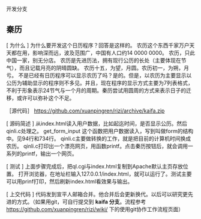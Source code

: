 开发分支

秦历
----
[ 为什么 ]
为什么要开发这个日历程序？回答是这样的。 农历这个东西千家万户天天都在用，影响深而远，波及范围广，中国有人口约14 0000 0000。 农历，只此中国一家，别无分店。 农历是先进历法，拥有现行公历的长处（主要体现在节气），而且记载月亮的阴晴圆缺。 农历十五，为望，月圆。农历初一，为朔，月亏。
不是已经有日历程序可以显示农历了吗？是的。但是，以农历为主要显示以公历为辅助显示的程序则不多见。并且，现在程序的显示方式主要为7列表格式，不利于形象表示24节气与一个月的周期。秦历尝试用圆周的方式来表示日子的迁移，或许可以弥补这个不足。

［源代码］
https://github.com/xuanpingren/rizi/archive/kaifa.zip

[ 源码简述 ]
从index.html读入用户数据，比如起迄时间，是否显示公历。然后qinli.c处理之。 get_form_input 这个函数把用户数据读入，写到叫做form的结构中。见94行和734行。 qinli.c主要做转换的工作，就是把目前的计算机时间换成农历。 qinli.c打印出一个漂亮网页，用函数printf。点击秦历按钮后，就会调用一系列的printf，输出一个网页。

[ 测试 ]
上面步骤完成后，把ql.cgi与index.html复制到Apache默认主页存放位置。 打开浏览器，在地址栏输入127.0.0.1/index.html，就可以运行了。测试主要可以用prinf打印，然后刷新index.html看效果与输出。

[ 上交代码 ]
代码发到宣平人邮箱合并。他合并后会更新换代。以后可以研究更先进的方式。（如果用git，可自行提交到 <b>kaifa 分支</b>。流程参考 https://github.com/xuanpingren/rizi/wiki/ 下的使用git协作工作流程页面）